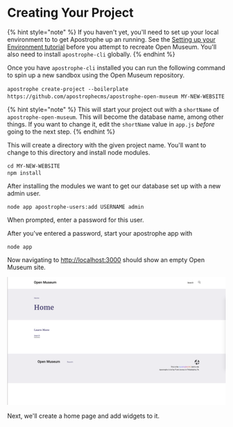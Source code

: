 # Creating Your Project

{% hint style="note" %}
  If you haven't yet, you'll need to set up your local environment to to get Apostrophe up an running. See the [Setting up your Environment tutorial](https://docs.apostrophecms.org/apostrophe/tutorials/getting-started/setting-up-your-environment) before you attempt to recreate Open Museum. You'll also need to install `apostrophe-cli` globally.
{% endhint %}

Once you have `apostrophe-cli` installed you can run the following command to spin up a new sandbox using the Open Museum repository.

`apostrophe create-project --boilerplate https://github.com/apostrophecms/apostrophe-open-museum MY-NEW-WEBSITE`

{% hint style="note" %}
  This will start your project out with a `shortName` of `apostrophe-open-museum`. This will become the database name, among other things. If you want to change it, edit the `shortName` value in `app.js` _before_ going to the next step.
{% endhint %}

This will create a directory with the given project name. You'll want to change to this directory and install node modules.

```
cd MY-NEW-WEBSITE
npm install
```

After installing the modules we want to get our database set up with a new admin user.

```
node app apostrophe-users:add USERNAME admin
```

When prompted, enter a password for this user.

After you've entered a password, start your apostrophe app with 

```
node app
```

Now navigating to [http://localhost:3000](http://localhost:3000) should show an empty Open Museum site.

![An empty Open Museum](../.gitbook/assets/01-getting-started_home.png)

Next, we'll create a home page and add widgets to it.